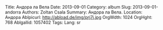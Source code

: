 Title: Андора ла Вела
Date: 2013-09-01
Category: album
Slug: 2013-09-01-andorra
Authors: Zoltan Csala
Summary: Андора ла Вела.
Location: Андора
Ablpicurl: http://abload.de/img/prj7j.jpg
OrgWdth: 1024
OrgHght: 768
Ablgallid: 1057402
Tags:
Lang: sr

